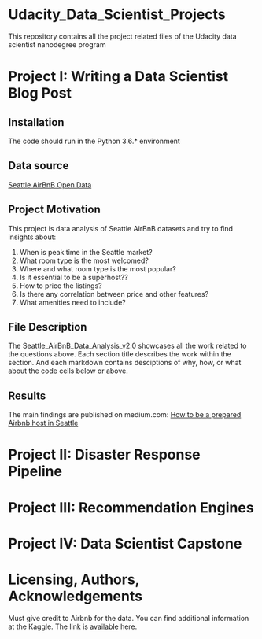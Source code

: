 # Udacity_Data_Scientist_Projects
This repository contains all the project related files of the Udacity data scientist nanodegree program

# Project I: Writing a Data Scientist Blog Post
## Installation
The code should run in the Python 3.6.* environment

## Data source
[Seattle AirBnB Open Data](https://www.kaggle.com/airbnb/seattle)

## Project Motivation
This project is data analysis of Seattle AirBnB datasets and try to find insights about:
  1. When is peak time in the Seattle market?
  2. What room type is the most welcomed?
  3. Where and what room type is the most popular?
  4. Is it essential to be a superhost??
  5. How to price the listings?
  6. Is there any correlation between price and other features?
  7. What amenities need to include?

## File Description
  The Seattle_AirBnB_Data_Analysis_v2.0 showcases all the work related to the questions above. Each section title describes the work within the section. And each markdown contains desciptions of why, how, or what about the code cells below or above.

## Results
The main findings are published on medium.com: [How to be a prepared Airbnb host in Seattle](https://medium.com/@wmd1103/how-to-be-a-prepared-airbnb-host-in-seattle-b97814d03dea)

# Project II: Disaster Response Pipeline


# Project III: Recommendation Engines


# Project IV: Data Scientist Capstone

# Licensing, Authors, Acknowledgements
Must give credit to Airbnb for the data. You can find additional information at the Kaggle. The link is [available](https://www.kaggle.com/airbnb/seattle) here.
